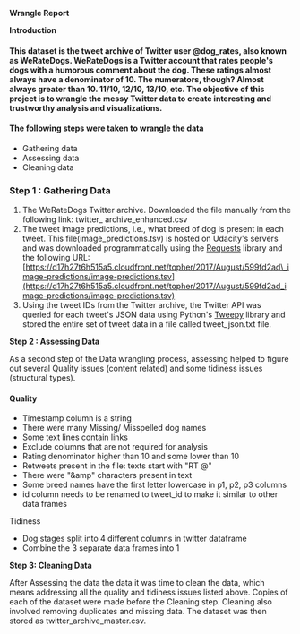 **Wrangle Report**

**Introduction**

#### This dataset is the tweet archive of Twitter user @dog\_rates, also known as WeRateDogs. WeRateDogs is a Twitter account that rates people&#39;s dogs with a humorous comment about the dog. These ratings almost always have a denominator of 10. The numerators, though? Almost always greater than 10. 11/10, 12/10, 13/10, etc. The objective of this project is to wrangle the messy Twitter data to create interesting and trustworthy analysis and visualizations.

#### The following steps were taken to wrangle the data

- Gathering data
- Assessing data
- Cleaning data

### **Step 1 : Gathering Data**

1. The WeRateDogs Twitter archive. Downloaded the file manually from the following link: twitter\_ archive\_enhanced.csv
2. The tweet image predictions, i.e., what breed of dog is present in each tweet. This file(image\_predictions.tsv) is hosted on Udacity&#39;s servers and was downloaded programmatically using the [Requests](https://pypi.org/project/requests/) library and the following URL: [https://d17h27t6h515a5.cloudfront.net/topher/2017/August/599fd2ad\_image-predictions/image-predictions.tsv](https://d17h27t6h515a5.cloudfront.net/topher/2017/August/599fd2ad_image-predictions/image-predictions.tsv)
3. Using the tweet IDs from the Twitter archive, the Twitter API was queried  for each tweet&#39;s JSON data using Python&#39;s [Tweepy](http://www.tweepy.org/) library and stored the entire set of tweet data in a file called tweet\_json.txt  file.

**Step 2 : Assessing Data**

As a second step of the Data wrangling process, assessing helped to figure out several Quality issues (content related) and some tidiness issues (structural types).

#### Quality

- Timestamp column is a string
- There were many Missing/ Misspelled dog names
- Some text lines contain links
- Exclude columns that are not required for analysis
- Rating denominator higher than 10 and some lower than 10
- Retweets present in the file: texts start with &quot;RT @&quot;
- There were &quot;&amp;amp&quot; characters present in text
- Some breed names have the first letter lowercase in p1, p2, p3 columns
- id column needs to be renamed to tweet\_id to make it similar to other data frames

Tidiness

- Dog stages split into 4 different columns in twitter dataframe
- Combine the 3 separate data frames into 1

**Step 3: Cleaning Data**

After Assessing the data the data it was time to clean the data, which means addressing all the quality and tidiness issues listed above. Copies of each of the dataset were made before the Cleaning step. Cleaning also involved removing duplicates and missing data. The dataset was then stored as twitter\_archive\_master.csv.

